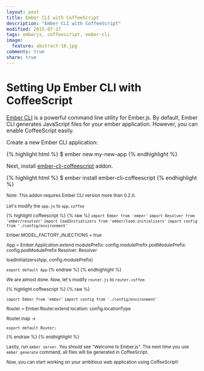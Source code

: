 ```yaml
---
layout: post
title: Ember CLI with CoffeeScript
description: "Ember CLI with CoffeeScript"
modified: 2015-07-17
tags: emberjs, coffeescript, ember-cli
image:
  feature: abstract-10.jpg
comments: true
share: true
---
```


# Setting Up Ember CLI with CoffeeScript

[Ember CLI](http://www.ember-cli.com/) is a powerful command line utility for Ember.js. By default, Ember CLI generates JavaScript files for your ember application. However, you can enable CoffeeScript easily.

Create a new Ember CLI application:

{% highlight html %}
$ ember new my-new-app
{% endhighlight %}

Next, install [ember-cli-coffeescript](https://github.com/kimroen/ember-cli-coffeescript) addon.

{% highlight html %}
$ ember install ember-cli-coffeescript
{% endhighlight %}

<small>Note: This addon requires Ember CLI version more than 0.2.0.

Let's modify the `app.js` to `app.coffee`

{% highlight coffeescript %}
{% raw %}
`import Ember from 'ember'`
`import Resolver from 'ember/resolver'`
`import loadInitializers from 'ember/load-initializers'`
`import config from './config/environment'`

Ember.MODEL_FACTORY_INJECTIONS = true

App = Ember.Application.extend
  modulePrefix: config.modulePrefix
  podModulePrefix: config.podModulePrefix
  Resolver: Resolver

loadInitializers(App, config.modulePrefix)

`export default App`
{% endraw %}
{% endhighlight %}

We are almost done. Now, let's modify `router.js` to `router.coffee`.

{% highlight coffeescript %}
{% raw %}

`import Ember from 'ember'`
`import config from './config/environment'`

Router = Ember.Router.extend
  location: config.locationType

Router.map ->

`export default Router;`

{% endraw %}
{% endhighlight %}

Lastly, run `ember server`. You should see "Welcome to Ember.js". The next time you use `ember generate` command, all files will be generated in CoffeeScript.

Now, you can start working on your ambitious web application using CoffeeScript!
